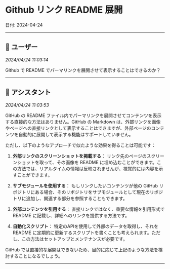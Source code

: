 # Github リンク README 展開

日付: 2024-04-24

---

## 👤 ユーザー
*2024/04/24 11:03:14*

Github で README でパーマリンクを展開させて表示することはできるのか？

---

## 🤖 アシスタント
*2024/04/24 11:03:53*

GitHub の README ファイル内でパーマリンクを展開させてコンテンツを表示する直接的な方法はありません。GitHub の Markdown は、外部リンクを画像やページへの直接リンクとして表示することはできますが、外部ページのコンテンツを自動的に展開して表示する機能はサポートしていません。

ただし、以下のようなアプローチで似たような効果を得ることは可能です：

1. **外部リンクのスクリーンショットを掲載する**：
   リンク先のページのスクリーンショットを取って、その画像を README に埋め込むことができます。この方法では、リアルタイムの情報は反映されませんが、視覚的には内容を示すことができます。

2. **サブモジュールを使用する**：
   もしリンクしたいコンテンツが他の GitHub リポジトリにある場合、そのリポジトリをサブモジュールとして現在のリポジトリに追加し、関連する部分を参照することもできます。

3. **外部コンテンツを引用する**：
   直接リンクではなく、重要な情報を引用形式で README に記載し、詳細へのリンクを提供する方法です。

4. **自動化スクリプト**：
   特定のAPIを使用して外部のデータを取得し、それを README に定期的に更新するスクリプトを書くことも考えられます。ただし、この方法はセットアップとメンテナンスが必要です。

GitHub では直接的な展開はできないため、目的に応じて上記のような方法を検討することになるでしょう。

---

